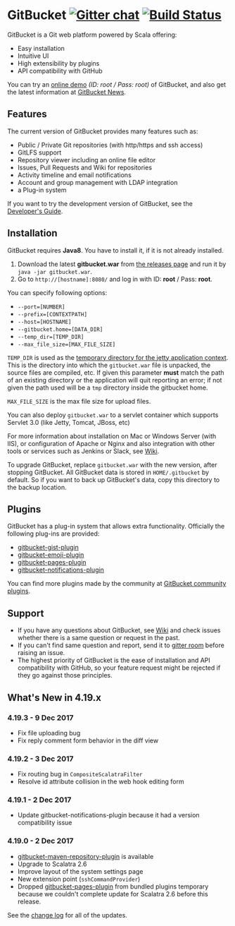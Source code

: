 GitBucket [![Gitter chat](https://badges.gitter.im/gitbucket/gitbucket.png)](https://gitter.im/gitbucket/gitbucket) [![Build Status](https://travis-ci.org/gitbucket/gitbucket.svg?branch=master)](https://travis-ci.org/gitbucket/gitbucket)
=========

GitBucket is a Git web platform powered by Scala offering:

- Easy installation
- Intuitive UI
- High extensibility by plugins
- API compatibility with GitHub

You can try an [online demo](https://gitbucket.herokuapp.com/) *(ID: root / Pass: root)* of GitBucket, and also get the latest information at [GitBucket News](https://gitbucket.github.io/gitbucket-news/).

Features
--------
The current version of GitBucket provides many features such as:

- Public / Private Git repositories (with http/https and ssh access)
- GitLFS support
- Repository viewer including an online file editor
- Issues, Pull Requests and Wiki for repositories
- Activity timeline and email notifications
- Account and group management with LDAP integration
- a Plug-in system

If you want to try the development version of GitBucket, see the [Developer's Guide](https://github.com/gitbucket/gitbucket/blob/master/doc/how_to_run.md).

Installation
--------
GitBucket requires **Java8**. You have to install it, if it is not already installed.

1. Download the latest **gitbucket.war** from [the releases page](https://github.com/gitbucket/gitbucket/releases) and run it by `java -jar gitbucket.war`.
2. Go to `http://[hostname]:8080/` and log in with ID: **root** / Pass: **root**.

You can specify following options:

- `--port=[NUMBER]`
- `--prefix=[CONTEXTPATH]`
- `--host=[HOSTNAME]`
- `--gitbucket.home=[DATA_DIR]`
- `--temp_dir=[TEMP_DIR]`
- `--max_file_size=[MAX_FILE_SIZE]`

`TEMP_DIR` is used as the [temporary directory for the jetty application context](https://www.eclipse.org/jetty/documentation/9.3.x/ref-temporary-directories.html). This is the directory into which the `gitbucket.war` file is unpacked, the source files are compiled, etc. If given this parameter **must** match the path of an existing directory or the application will quit reporting an error; if not given the path used will be a `tmp` directory inside the gitbucket home.

`MAX_FILE_SIZE` is the max file size for upload files.

You can also deploy `gitbucket.war` to a servlet container which supports Servlet 3.0 (like Jetty, Tomcat, JBoss, etc)

For more information about installation on Mac or Windows Server (with IIS), or configuration of Apache or Nginx and also integration with other tools or services such as Jenkins or Slack, see [Wiki](https://github.com/gitbucket/gitbucket/wiki).

To upgrade GitBucket, replace `gitbucket.war` with the new version, after stopping GitBucket. All GitBucket data is stored in `HOME/.gitbucket` by default. So if you want to back up GitBucket's data, copy this directory to the backup location.

Plugins
--------
GitBucket has a plug-in system that allows extra functionality. Officially the following plug-ins are provided:

- [gitbucket-gist-plugin](https://github.com/gitbucket/gitbucket-gist-plugin)
- [gitbucket-emoji-plugin](https://github.com/gitbucket/gitbucket-emoji-plugin)
- [gitbucket-pages-plugin](https://github.com/gitbucket/gitbucket-pages-plugin)
- [gitbucket-notifications-plugin](https://github.com/gitbucket/gitbucket-notifications-plugin)

You can find more plugins made by the community at [GitBucket community plugins](https://gitbucket-plugins.github.io/).

Support
--------

- If you have any questions about GitBucket, see [Wiki](https://github.com/gitbucket/gitbucket/wiki) and check issues whether there is a same question or request in the past.
- If you can't find same question and report, send it to [gitter room](https://gitter.im/gitbucket/gitbucket) before raising an issue.
- The highest priority of GitBucket is the ease of installation and API compatibility with GitHub, so your feature request might be rejected if they go against those principles.

What's New in 4.19.x
-------------

### 4.19.3 - 9 Dec 2017

- Fix file uploading bug
- Fix reply comment form behavior in the diff view

### 4.19.2 - 3 Dec 2017

- Fix routing bug in `CompositeScalatraFilter`
- Resolve id attribute collision in the web hook editing form

### 4.19.1 - 2 Dec 2017

- Update gitbucket-notifications-plugin because it had a version compatibility issue

### 4.19.0 - 2 Dec 2017

- [gitbucket-maven-repository-plugin](https://github.com/takezoe/gitbucket-maven-repository-plugin) is available
- Upgrade to Scalatra 2.6
- Improve layout of the system settings page
- New extension point (`sshCommandProvider`)
- Dropped [gitbucket-pages-plugin](https://github.com/gitbucket/gitbucket-pages-plugin) from bundled plugins temporary because we couldn't complete update for Scalatra 2.6 before this release.

See the [change log](CHANGELOG.md) for all of the updates.
